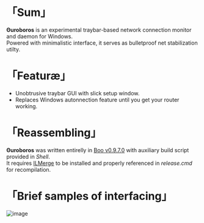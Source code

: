 # 「Sum」
__Θuroboros__ is an experimental traybar-based network connection monitor and daemon for Windows.   
Powered with minimalistic interface, it serves as bulletproof net stabilization utilty.

# 「Featuræ」
* Unobtrusive traybar GUI with slick setup window.
* Replaces Windows autonnection feature until you get your router working.

# 「Reassembling」
__Θuroboros__ was written entirelly in [Boo v0.9.7.0](https://github.com/boo-lang/boo) with auxiliary build script provided in _Shell_.  
It requires [ILMerge](https://github.com/Microsoft/ILMerge) to be installed and properly referenced in _release.cmd_ for recompilation.

# 「Brief samples of interfacing」
![image](https://user-images.githubusercontent.com/8768470/31864639-61f1de3c-b769-11e7-8258-d01e29aa7fc7.png)
